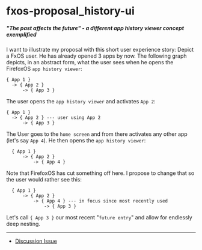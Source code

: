# fxos-proposal_history-ui
##### "The past affects the future" - a different app history viewer concept exemplified

I want to illustrate my proposal with this short user experience story: Depict a FxOS user. He has already opened 3 apps by now. The following graph depicts, in an abstract form, what the user sees when he opens the FirefoxOS `app history viewer`:

```
{ App 1 }
  -> { App 2 }
      -> { App 3 }
```

The user opens the `app history viewer` and activates `App 2`:

```
{ App 1 }
  -> { App 2 } --- user using App 2
      -> { App 3 }
```

The User goes to the `home screen` and from there activates any other app (let's say `App 4`). He then opens the `app history viewer`:

```
  { App 1 }
      -> { App 2 }
          -> { App 4 }
```

Note that FirefoxOS has cut something off here. I propose to change that so the user would rather see this:

```
  { App 1 }
      -> { App 2 }
          -> { App 4 } --- in focus since most recently used
              -> { App 3 }
```


Let's call `{ App 3 }` our most recent "`future entry`" and allow for endlessly deep nesting.

***

* [Discussion Issue](https://github.com/pguth/fxos-proposal_history-ui/issues/1)
